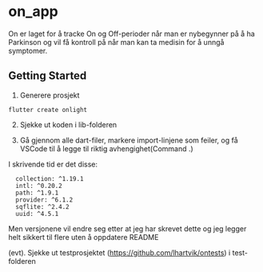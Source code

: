 # on_app

On er laget for å tracke On og Off-perioder når man er nybegynner på å ha Parkinson og vil få kontroll på når man kan ta medisin for å unngå symptomer.

## Getting Started

1. Generere prosjekt
```
flutter create onlight
````

2. Sjekke ut koden i lib-folderen

3. Gå gjennom alle dart-filer, markere import-linjene som feiler, og få VSCode til å legge til riktig avhengighet(Command .)

I skrivende tid er det disse: 

````
  collection: ^1.19.1
  intl: ^0.20.2
  path: ^1.9.1
  provider: ^6.1.2
  sqflite: ^2.4.2
  uuid: ^4.5.1
````
Men versjonene vil endre seg etter at jeg har skrevet dette og jeg legger helt sikkert til flere uten å oppdatere README

(evt). Sjekke ut testprosjektet (https://github.com/lhartvik/ontests) i test-folderen
